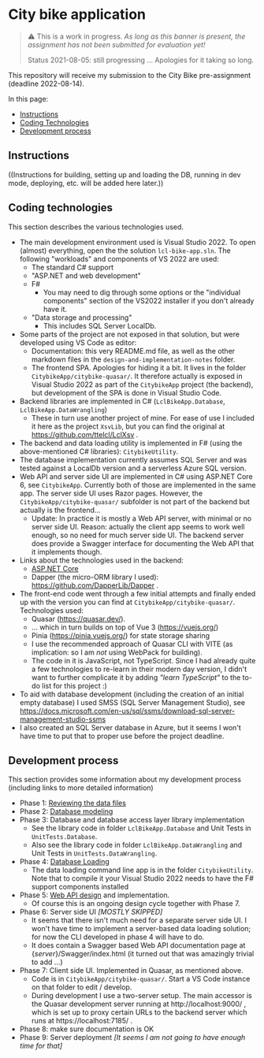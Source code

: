 # City bike application

> :warning: This is a work in progress. _As long as this banner is present,
> the assignment has not been submitted for evaluation yet!_
>
> Status 2021-08-05: still progressing ... Apologies for it taking so long.

This repository will receive my submission to the City Bike pre-assignment
(deadline 2022-08-14).

<!-- (see https://github.com/solita/dev-academy-2022-fall-exercise ) -->

In this page:

- [Instructions](#instructions)
- [Coding Technologies](#coding-technologies)
- [Development process](#development-process)

## Instructions

((Instructions for building, setting up and loading the DB, running in
dev mode, deploying, etc. will be added here later.))

## Coding technologies

This section describes the various technologies used.

- The main development environment used is Visual Studio 2022.
  To open (almost) everything, open the the solution `lcl-bike-app.sln`.
  The following "workloads" and components of VS 2022 are used:
  - The standard C# support
  - "ASP.NET and web development"
  - F#
    - You may need to dig through some options or the "individual
      components" section of the VS2022 installer if you don't
      already have it.
  - "Data storage and processing"
    - This includes SQL Server LocalDb.
- Some parts of the project are not exposed in that solution, but
  were developed using VS Code as editor:
  - Documentation: this very README.md file, as well as the other
    markdown files in the `design-and-implementation-notes` folder.
  - The frontend SPA. Apologies for hiding it a bit. It lives in
    the folder `CitybikeApp/citybike-quasar/`. It therefore actually
    is exposed in Visual Studio 2022 as part of the `CitybikeApp`
    project (the backend), but development of the SPA is done in
    Visual Studio Code.
- Backend libraries are implemented in C# (`LclBikeApp.Database`,
  `LclBikeApp.DataWrangling`)
  - These in turn use another project of mine. For ease
    of use I included it here as the project `XsvLib`, but you can
    find the original at https://github.com/ttelcl/LclXsv .
- The backend and data loading utility is implemented in F# (using the
  above-mentioned C# libraries): `CitybikeUtility`.
- The database implementation currently assumes SQL Server and was
  tested against a LocalDb version and a serverless Azure SQL version.
- Web API and server side UI are implemented in C# using ASP.NET Core 6,
  see `CitybikeApp`. Currently both of those are implemented in the same
  app. The server side UI uses Razor pages.
  However, the `CitybikeApp/citybike-quasar/` subfolder is not part of the
  backend but actually is the frontend...
  - Update: In practice it is mostly a Web API server, with minimal or
    no server side UI. Reason: actually the client app seems to work
    well enough, so no need for much server side UI.
    The backend server does provide a Swagger interface for documenting
    the Web API that it implements though.
- Links about the technologies used in the backend:
  - [ASP.NET Core](https://docs.microsoft.com/en-us/aspnet/core/introduction-to-aspnet-core)
  - Dapper (the micro-ORM library I used): https://github.com/DapperLib/Dapper .
- The front-end code went through a few initial attempts and finally
  ended up with the version you can find at `CitybikeApp/citybike-quasar/`.
  Technologies used:
  - Quasar (https://quasar.dev/).
  - ... which in turn builds on top of Vue 3 (https://vuejs.org/)
  - Pinia (https://pinia.vuejs.org/) for state storage sharing
  - I use the recommended approach of Quasar CLI with VITE (as
    implication: so I am _not_ using WebPack for building).
  - The code in it is JavaScript, not TypeScript. Since I had already
    quite a few technologies to re-learn in their modern day version,
    I didn't want to further complicate it by adding _"learn TypeScript"_
    to the to-do list for this project :)
- To aid with database development (including the creation of an initial empty
  database) I used SMSS (SQL Server Management Studio), see
  https://docs.microsoft.com/en-us/sql/ssms/download-sql-server-management-studio-ssms
- I also created an SQL Server database in Azure, but it seems I won't have
  time to put that to proper use before the project deadline.

## Development process

This section provides some information about my development process (including
links to more detailed information)

- Phase 1: [Reviewing the data files](design-and-implementation-notes/DataReview.md)
- Phase 2: [Database modeling](design-and-implementation-notes/DataModel.md)
- Phase 3: Database and database access layer library implementation
  - See the library code in folder `LclBikeApp.Database` and Unit Tests in `UnitTests.Database`.
  - Also see the library code in folder `LclBikeApp.DataWrangling` and Unit Tests in
    `UnitTests.DataWrangling`.
- Phase 4: [Database Loading](design-and-implementation-notes/DatabaseLoading.md)
  - The data loading command line app is in the folder `CitybikeUtility`. Note that
    to compile it your Visual Studio 2022 needs to have the F# support components installed
- Phase 5: [Web API design](design-and-implementation-notes/WebApiDesign.md) and implementation.
  - Of course this is an ongoing design cycle together with Phase 7.
- Phase 6: Server side UI _\[MOSTLY SKIPPED\]_
  - It seems that there isn't much need for a separate server side UI. I won't have
    time to implement a server-based data loading solution; for now the CLI developed
    in phase 4 will have to do.
  - It does contain a Swagger based Web API documentation page at {_server_}/Swagger/index.html
    (it turned out that was amazingly trivial to add ...)
- Phase 7: Client side UI. Implemented in Quasar, as mentioned above.
  - Code is in `CitybikeApp/citybike-quasar/`. Start a VS Code instance on that folder
    to edit / develop.
  - During development I use a two-server setup. The main accessor is the Quasar
    development server running at htt<span>p:/</span>/localhost:9000/ , which is set up
    to proxy certain URLs to the backend server which runs at htt<span>ps:/</span>/localhost:7185/ .
- Phase 8: make sure documentation is OK
- Phase 9: Server deployment _\[It seems I am not going to have enough time for that\]_
